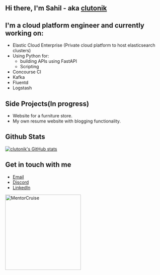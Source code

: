 ## Hi there, I'm Sahil - aka [clutonik][website]

## I'm a cloud platform engineer and currently working on:

- Elastic Cloud Enterprise (Private cloud platform to host elasticsearch clusters)
- Using Python for:
  - building APIs using FastAPI
  - Scripting
- Concourse CI
- Kafka
- Fluentd
- Logstash

## Side Projects(In progress)

- Website for a furniture store.
- My own resume website with blogging functionality.

## Github Stats

[![clutonik's GitHub stats](https://github-readme-stats.vercel.app/api?username=clutonik&hide=stars&count_private=true&show_icons=true&theme=buefy)](https://github.com/anuraghazra/github-readme-stats)

## Get in touch with me

- [Email][email]
- [Discord][discord]
- [LinkedIn][linkedin]

[website]: http://www.clutonik.ca
[email]: sahil.chawla@clutonik.ca
[discord]: schawla34#3771
[linkedin]: https://www.linkedin.com/in/saahilchawla/

<a href="https://mentorcruise.com/mentor/sahilchawla/"> <img src="https://cdn.mentorcruise.com/img/banner/navy-mentoring-badge.svg" width="240" alt="MentorCruise"></a>
